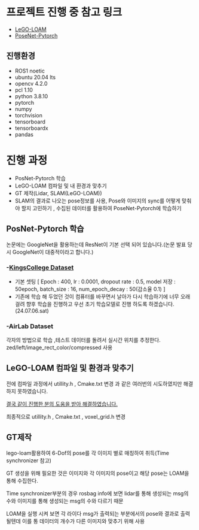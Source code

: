 # 프로젝트 진행 중 참고 링크
* [LeGO-LOAM](https://github.com/RobustFieldAutonomyLab/LeGO-LOAM)
* [PoseNet-Pytorch](https://github.com/youngguncho/PoseNet-Pytorch)

## 진행환경
* ROS1 noetic
* ubuntu 20.04 lts
* opencv 4.2.0
* pcl 1.10
* python 3.8.10
* pytorch
* numpy
* torchvision
* tensorboard
* tensorboardx
* pandas


# 진행 과정
* PosNet-Pytorch 학습
* LeGO-LOAM 컴파일 및 내 환경과 맞추기
* GT 제작(Lidar, SLAM(LeGO-LOAM))
* SLAM의 결과로 나오는 pose정보를 사용, Pose와 이미지의 sync를 어떻게 맞춰야 할지 고민하기 , 수집된 데이터를 활용하여 PoseNet-Pytorch에 학습하기


## PosNet-Pytorch 학습
논문에는 GoogleNet을 활용하는데 ResNet이 기본 선택 되어 있습니다.(논문 발표 당시 GoogleNet이 대중적이라고 합니다.)

### -[KingsCollege Dataset](http://mi.eng.cam.ac.uk/projects/relocalisation/)
- 기본 셋팅 [ Epoch : 400, lr : 0.0001, dropout rate : 0.5, model 저장 : 50epoch, batch_size : 16, num_epoch_decay : 50(감소율 0.1) ]
- 기존에 학습 해 두었던 것이 컴퓨터를 바꾸면서 날아가 다시 학습하기에 너무 오래 걸려 향후 학습을 진행하고 우선 초기 학습모델로 진행 하도록 하겠습니다.(24.07.06.sat)

### -AirLab Dataset
각자의 방법으로 학습
,테스트 데이터를 돌려서 실시간 위치를 추정한다.
zed/left/image_rect_color/compressed 사용


## LeGO-LOAM 컴파일 및 환경과 맞추기
전에 컴파일 과정에서 utillity.h , Cmake.txt 변경 과 같은 여러번의 시도하였지만 해결하지 못하였습니다.

[결국 같이 진행한 분의 도움을 받아 해결하였습니다.](https://github.com/Cascio99/Posenet-Pytorch-Visual-Localization/blob/main/README.md?plain=1)

최종적으로 utillity.h , Cmake.txt , voxel_grid.h 변경

## GT제작
lego-loam활용하여 6-Dof의 pose를 각 이미지 별로 매칭하여 취득(Time synchronizer 참고)

GT 생성을 위해 필요한 것은 이미지와 각 이미지의 pose이고 해당 pose는 LOAM을 통해 수집한다.



Time synchronizer부분의 경우  rosbag info에 보면 lidar를 통해 생성되는 msg의 수와 이미지를 통해 생성되는 msg의 수와 다르기 때문

LOAM을 실행 시켜 보면 각 라이다 msg가 출력되는 부분에서의 pose와 결과로 출력될텐데 이를 통 데이터의 개수가 다른 이미지와 맞추기 위해 사용
